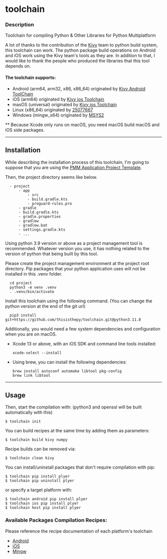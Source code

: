# toolchain

### Description

Toolchain for compiling Python & Other Libraries for Python Multiplatform

A lot of thanks to the contribution of the [Kivy](https://github.com/kivy) team to python build system, this toolchain can work.
The python package build operations on Android and iOS work using the Kivy team's tools as they are.
In addition to that, I would like to thank the people who produced the libraries that this tool depends on.


#### The toolchain supports:

- Android (arm64, arm32, x86, x86_64) originated by [Kivy Android ToolChain](https://github.com/thisisthepy/toolchain-android)
- iOS (arm64) originated by [Kivy ios Toolchain](https://github.com/thisisthepy/toolchain-ios)
- masOS (universal) originated by [Kivy ios Toolchain](https://github.com/thisisthepy/toolchain-ios)
- Linux (x86_64) originated by [25077667](https://github.com/thisisthepy/toolchain-linux)
- Windows (mingw_x64) originated by [MSYS2](https://github.com/thisisthepy/toolchain-mingw)

** Because Xcode only runs on macOS, you need macOS build macOS and iOS side packages.

___

## Installation

While describing the installation process of this toolchain, I'm going to suppose that you are using the [PMM Application Project Template](https://github.com/thisisthepy/pmm-app-template).

Then, the project directory seems like below.

      - project
          - app
              - src
              - build.gradle.kts
              - proguard-rules.pro
          - gradle
          - build.gradle.kts
          - gradle.properties
          - gradlew
          - gradlew.bat
          - settings.gradle.kts
          - ...

Using python 3.9 version or above as a project management tool is recommended.
Whatever version you use, it has nothing related to the version of python that being built by this tool.

Please create the project management environment at the project root directory.
Pip packages that your python application uses will not be installed in this .venv folder.

      cd project
      python3 -m venv .venv
      . .venv/bin/activate

Install this toolchain using the following command. (You can change the python version at the end of the git url)

      pip3 install git+https://github.com/thisisthepy/toolchain.git@python3.11.8

Additionally, you would need a few system dependencies and configuration when you are on macOS.

- Xcode 13 or above, with an iOS SDK and command line tools installed:

      xcode-select --install

- Using brew, you can install the following dependencies:

      brew install autoconf automake libtool pkg-config
      brew link libtool

---

## Usage
Then, start the compilation with:
(python3 and openssl will be built automatically with this)

    $ toolchain init

You can build recipes at the same time by adding them as parameters:

    $ toolchain build kivy numpy

Recipe builds can be removed via:

    $ toolchain clean kivy

You can install/uninstall packages that don't require compilation with pip:

    $ toolchain pip install plyer
    $ toolchain pip uninstall plyer

or specify a target platform with:

    $ toolchain android pip install plyer
    $ toolchain ios pip install plyer
    $ toolchain host pip install plyer

### Available Packages Compilation Recipes:
Please reference the recipe documentation of each platform's toolchain

- [Android](https://github.com/thisisthepy/toolchain-android/tree/master/pythonforandroid/recipes)
- [iOS](https://github.com/thisisthepy/toolchain-ios?tab=readme-ov-file#using-the-toolchain)
- [Mingw](https://github.com/thisisthepy/toolchain-mingw)
